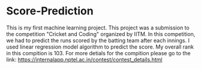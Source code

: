 # Score-Prediction
This is my first machine learning project. This project was a submission to the competition "Cricket and Coding" organized by IITM. 
In this competition, we had to predict the runs scored by the batting team after each innings. 
I used linear regression model algorithm to predict the score. 
My overall rank in this compition is 103.
For more detials for the compition please go to the link: https://internalapp.nptel.ac.in/contest/contest_details.html
